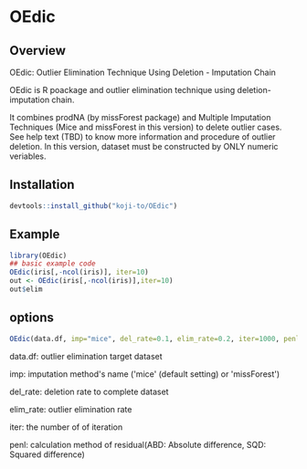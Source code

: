 
# OEdic

<!-- badges: start -->
<!-- badges: end -->
## Overview
OEdic: Outlier Elimination Technique Using Deletion - Imputation Chain

OEdic is R poackage and outlier elimination technique using deletion-imputation chain.

It combines prodNA (by missForest package) and Multiple Imputation Techniques (Mice and missForest in this version) to delete outlier cases. See help text (TBD) to know more information and procedure of outlier deletion.
In this version, dataset must be constructed by ONLY numeric veriables.

## Installation

``` r
devtools::install_github("koji-to/OEdic")
```

## Example

``` r
library(OEdic)
## basic example code
OEdic(iris[,-ncol(iris)], iter=10)
out <- OEdic(iris[,-ncol(iris)],iter=10)
out$elim
```

## options
``` r
OEdic(data.df, imp="mice", del_rate=0.1, elim_rate=0.2, iter=1000, penl="SQD")
```
data.df: outlier elimination target dataset

imp: imputation method's name ('mice' (default setting) or 'missForest')

del_rate: deletion rate to complete dataset

elim_rate: outlier elimination rate

iter: the number of of iteration

penl: calculation method of residual(ABD: Absolute difference, SQD: Squared difference)
